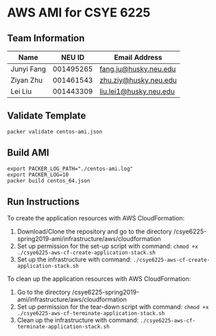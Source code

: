 # AWS AMI for CSYE 6225

## Team Information

| Name | NEU ID | Email Address |
| --- | --- | --- |
| Junyi Fang | 001495265 | fang.ju@husky.neu.edu  |
|  Ziyan Zhu | 001461543 | zhu.ziy@husky.neu.edu  |
|   Lei Liu  | 001443309 | liu.lei1@husky.neu.edu |

## Validate Template

```
packer validate centos-ami.json
```

## Build AMI

```
export PACKER_LOG_PATH="./centos-ami.log"
export PACKER_LOG=10
packer build centos_64.json

```

## Run Instructions
To create the application resources with AWS CloudFormation:
1. Download/Clone the repository and go to the directory /csye6225-spring2019-ami/infrastructure/aws/cloudformation
2. Set up permission for the set-up script with command: `chmod +x ./csye6225-aws-cf-create-application-stack.sh`
3. Set up the infrastructure with command: `./csye6225-aws-cf-create-application-stack.sh`

To clean up the application resources with AWS CloudFormation:
1. Go to the directory /csye6225-spring2019-ami/infrastructure/aws/cloudformation
2. Set up permission for the tear-down script with command: `chmod +x ./csye6225-aws-cf-terminate-application-stack.sh`
3. Clean up the infrastructure with command: `./csye6225-aws-cf-terminate-application-stack.sh`
